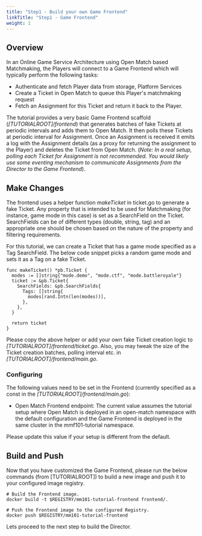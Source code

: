 ```yaml
---
title: "Step1 - Build your own Game Frontend"
linkTitle: "Step1 - Game Frontend"
weight: 1
---
```


## Overview

In an Online Game Service Architecture using Open Match based Matchmaking, the Players will connect to a Game Frontend which will typically perform the following tasks:

- Authenticate and fetch Player data from storage, Platform Services
- Create a Ticket in Open Match to queue this Player's matchmaking request
- Fetch an Assignment for this Ticket and return it back to the Player.

The tutorial provides a very basic Game Frontend scaffold (*[TUTORIALROOT]/frontend*) that generates batches of fake Tickets at periodic intervals and adds them to Open Match. It then polls these Tickets at periodic interval for Assignment. Once an Assignment is received it emits a log with the Assignment details (as a proxy for returning the assignment to the Player) and deletes the Ticket from Open Match. (*Note: In a real setup, polling each Ticket for Assignment is not recommended. You would likely use some eventing mechanism to communicate Assignments from the Director to the Game Frontend*).

## Make Changes

The frontend uses a helper function *makeTicket* in ticket.go to generate a fake Ticket. Any property that is intended to be used for Matchmaking (for instance, game mode in this case) is set as a SearchField on the Ticket. SearchFields can be of different types (double, string, tag) and an appropriate one should be chosen based on the nature of the property and filtering requirements.

For this tutorial, we can create a Ticket that has a game mode specified as a Tag SearchField. The below code snippet picks a random game mode and sets it as a Tag on a fake Ticket.

```
func makeTicket() *pb.Ticket {
  modes := []string{"mode.demo", "mode.ctf", "mode.battleroyale"}
  ticket := &pb.Ticket{
    SearchFields: &pb.SearchFields{
      Tags: []string{
        modes[rand.Intn(len(modes))],
      },
    },
  }

  return ticket
}
```

Please copy the above helper or add your own fake Ticket creation logic to *[TUTORIALROOT]/frontend/ticket.go*. Also, you may tweak the size of the Ticket creation batches, polling interval etc. in *[TUTORIALROOT]/frontend/main.go*.

### Configuring

The following values need to be set in the Frontend (currently specified as a const in the *[TUTORIALROOT]/frontend/main.go*):

- Open Match Frontend endpoint: The current value assumes the tutorial setup where Open Match is deployed in an open-match namespace with the default configuration and the Game Frontend is deployed in the same cluster in the mmf101-tutorial namespace.

Please update this value if your setup is different from the default.

## Build and Push

Now that you have customized the Game Frontend, please run the below commands (from [TUTORIALROOT]) to build a new image and push it to your configured image registry.

```
# Build the Frontend image.
docker build -t $REGISTRY/mm101-tutorial-frontend frontend/.

# Push the Frontend image to the configured Registry.
docker push $REGISTRY/mm101-tutorial-frontend
```

Lets proceed to the next step to build the Director.
